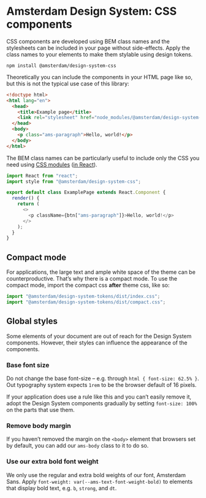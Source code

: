 <!-- @license CC0-1.0 -->

# Amsterdam Design System: CSS components

CSS components are developed using BEM class names and the stylesheets can be included in your page without side-effects.
Apply the class names to your elements to make them stylable using design tokens.

`npm install @amsterdam/design-system-css`

Theoretically you can include the components in your HTML page like so, but this is not the typical use case of this library:

```html
<!doctype html>
<html lang="en">
  <head>
    <title>Example page</title>
    <link rel="stylesheet" href="node_modules/@amsterdam/design-system-css" />
  </head>
  <body>
    <p class="ams-paragraph">Hello, world!</p>
  </body>
</html>
```

The BEM class names can be particularly useful to include only the CSS you need using [CSS modules](https://css-tricks.com/css-modules-part-1-need/) ([in React](https://css-tricks.com/css-modules-part-3-react/)).

```js
import React from "react";
import style from "@amsterdam/design-system-css";

export default class ExamplePage extends React.Component {
  render() {
    return (
      <>
        <p className={btn["ams-paragraph"]}>Hello, world!</p>
      </>
    );
  }
}
```

## Compact mode

For applications, the large text and ample white space of the theme can be counterproductive.
That’s why there is a compact mode.
To use the compact mode, import the compact css **after** theme css, like so:

```javascript
import "@amsterdam/design-system-tokens/dist/index.css";
import "@amsterdam/design-system-tokens/dist/compact.css";
```

## Global styles

Some elements of your document are out of reach for the Design System components.
However, their styles can influence the appearance of the components.

### Base font size

Do not change the base font-size – e.g. through `html { font-size: 62.5% }`.
Out typography system expects `1rem` to be the browser default of 16 pixels.

If your application does use a rule like this and you can’t easily remove it, adopt the Design System components gradually by setting `font-size: 100%` on the parts that use them.

### Remove body margin

If you haven’t removed the margin on the `<body>` element that browsers set by default, you can add our `ams-body` class to it to do so.

### Use our extra bold font weight

We only use the regular and extra bold weights of our font, Amsterdam Sans.
Apply `font-weight: var(--ams-text-font-weight-bold)` to elements that display bold text, e.g. `b`, `strong`, and `dt`.
